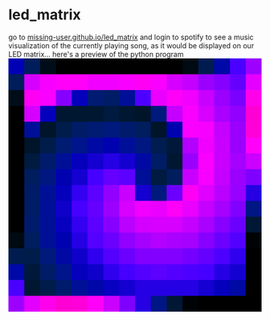 # led_matrix
go to [missing-user.github.io/led_matrix](https://missing-user.github.io/led_matrix/) and login to spotify to see a music visualization of the currently playing song, as it would be displayed on our LED matrix...
here's a preview of the python program ![preview](https://github.com/missing-user/led_matrix/blob/master/python/effectGifs/highResData/upscaledPreview.gif "python preview")
